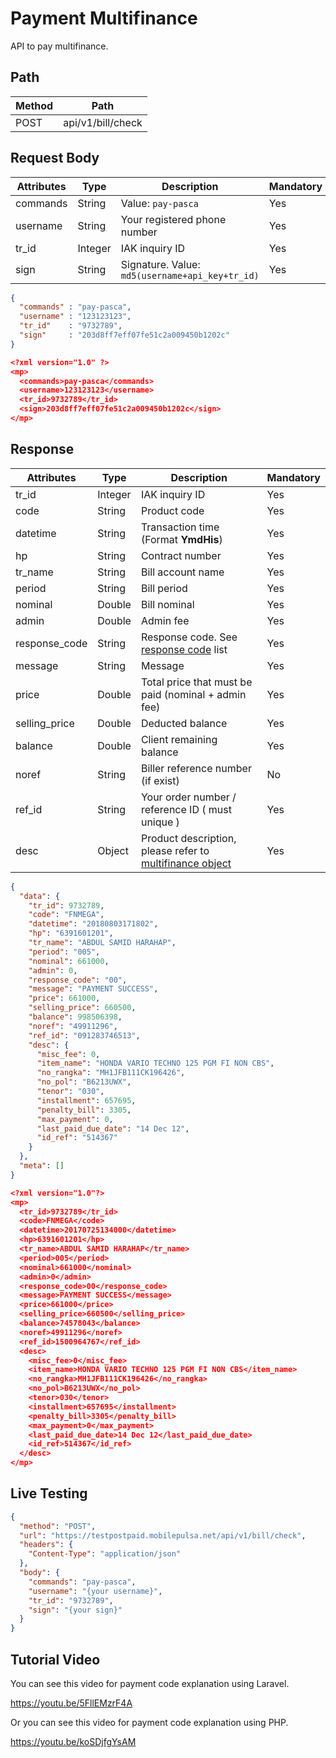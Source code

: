 # Payment Multifinance

API to pay multifinance.

## Path

Method | Path 
---------|----------
 POST | api/v1/bill/check

## Request Body

<!-- title: Request Attributes -->
Attributes | Type | Description | Mandatory
---------|----------|---------|----------
commands | String | Value: `pay-pasca` | Yes
username | String | Your registered phone number | Yes
tr_id | Integer | IAK inquiry ID | Yes
sign | String | Signature. Value: `md5(username+api_key+tr_id)` | Yes

<!--
type: tab
title: JSON
-->

```json
{
  "commands" : "pay-pasca",
  "username" : "123123123",
  "tr_id"    : "9732789",
  "sign"     : "203d8ff7eff07fe51c2a009450b1202c"
}
```

<!--
type: tab
title: XML
-->

```json
<?xml version="1.0" ?>
<mp>
  <commands>pay-pasca</commands>
  <username>123123123</username>
  <tr_id>9732789</tr_id>
  <sign>203d8ff7eff07fe51c2a009450b1202c</sign>
</mp>
```
<!-- type: tab-end -->

## Response

<!-- title: Response Attributes -->
Attributes | Type | Description | Mandatory
---------|----------|---------|----------
tr_id | Integer | IAK inquiry ID | Yes
code | String | Product code | Yes
datetime | String | Transaction time (Format **YmdHis**) | Yes 
hp | String | Contract number | Yes
tr_name | String | Bill account name | Yes
period | String | Bill period | Yes
nominal | Double | Bill nominal | Yes
admin | Double | Admin fee | Yes
response_code | String | Response code. See [response code](../../../response-code.md) list | Yes
message | String | Message | Yes
price | Double | Total price that must be paid (nominal + admin fee) | Yes
selling_price | Double | Deducted balance | Yes
balance | Double | Client remaining balance | Yes
noref | String | Biller reference number (if exist) | No
ref_id | String | Your order number / reference ID ( must unique ) | Yes
desc | Object | Product description, please refer to [multifinance object](./multifinance-object.md) | Yes

<!--
type: tab
title: JSON
-->

```json
{
  "data": {
    "tr_id": 9732789,
    "code": "FNMEGA",
    "datetime": "20180803171802",
    "hp": "6391601201",
    "tr_name": "ABDUL SAMID HARAHAP",
    "period": "005",
    "nominal": 661000,
    "admin": 0,
    "response_code": "00",
    "message": "PAYMENT SUCCESS",
    "price": 661000,
    "selling_price": 660500,
    "balance": 998506398,
    "noref": "49911296",
    "ref_id": "091283746513",
    "desc": {
      "misc_fee": 0,
      "item_name": "HONDA VARIO TECHNO 125 PGM FI NON CBS",
      "no_rangka": "MH1JFB111CK196426",
      "no_pol": "B6213UWX",
      "tenor": "030",
      "installment": 657695,
      "penalty_bill": 3305,
      "max_payment": 0,
      "last_paid_due_date": "14 Dec 12",
      "id_ref": "514367"
    }
  },
  "meta": []
}
```

<!--
type: tab
title: XML
-->

```json
<?xml version="1.0"?>
<mp>
  <tr_id>9732789</tr_id>
  <code>FNMEGA</code>
  <datetime>20170725134000</datetime>
  <hp>6391601201</hp>
  <tr_name>ABDUL SAMID HARAHAP</tr_name>
  <period>005</period>
  <nominal>661000</nominal>
  <admin>0</admin>
  <response_code>00</response_code>
  <message>PAYMENT SUCCESS</message>
  <price>661000</price>
  <selling_price>660500</selling_price>
  <balance>74578043</balance>
  <noref>49911296</noref>
  <ref_id>1500964767</ref_id>
  <desc>
    <misc_fee>0</misc_fee>
    <item_name>HONDA VARIO TECHNO 125 PGM FI NON CBS</item_name>
    <no_rangka>MH1JFB111CK196426</no_rangka>
    <no_pol>B6213UWX</no_pol>
    <tenor>030</tenor>
    <installment>657695</installment>
    <penalty_bill>3305</penalty_bill>
    <max_payment>0</max_payment>
    <last_paid_due_date>14 Dec 12</last_paid_due_date>
    <id_ref>514367</id_ref>
  </desc>
</mp>
```
<!-- type: tab-end -->

## Live Testing

```json http
{
  "method": "POST",
  "url": "https://testpostpaid.mobilepulsa.net/api/v1/bill/check",
  "headers": {
    "Content-Type": "application/json"
  },
  "body": {
    "commands": "pay-pasca",
    "username": "{your username}",
    "tr_id": "9732789",
    "sign": "{your sign}"
  }
}
```

## Tutorial Video
You can see this video for payment code explanation using Laravel.

https://youtu.be/5FllEMzrF4A

Or you can see this video for payment code explanation using PHP.

https://youtu.be/koSDjfgYsAM